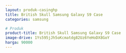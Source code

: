 ```yaml
---
layout: produk-casinghp
title: British Skull Samsung Galaxy S9 Case
categories: samsung

# Produk
product-title: British Skull Samsung Galaxy S9 Case
image-drive: 1Ys595jJh5oKcmatdg82Uz6YeHoDX8GoY
harga: 90000
---
```


